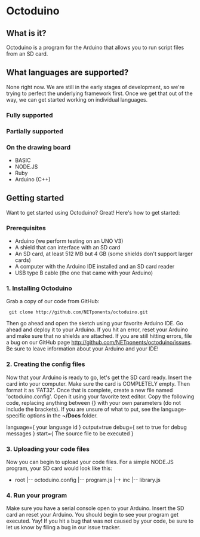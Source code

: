 # Octoduino
## What is it?
Octoduino is a program for the Arduino that allows you to run script files from an SD card.

## What languages are supported?
None right now. We are still in the early stages of development, so we're trying to perfect the underlying framework first. Once we get that out of the way, we can get started working on individual languages.

### Fully supported

### Partially supported

### On the drawing board
- BASIC
- NODE.JS
- Ruby
- Arduino (C++)

## Getting started
Want to get started using Octoduino? Great! Here's how to get started:

### Prerequisites
- Arduino (we perform testing on an UNO V3)
- A shield that can interface with an SD card
- An SD card, at least 512 MB but 4 GB (some shields don't support larger cards)
- A computer with the Arduino IDE installed and an SD card reader
- USB type B cable (the one that came with your Arduino)

### 1. Installing Octoduino
Grab a copy of our code from GitHub:

     git clone http://github.com/NETponents/octoduino.git

Then go ahead and open the sketch using your favorite Arduino IDE. Go ahead and deploy it to your Arduino. If you hit an error, reset your Arduino and make sure that no shields are attached. If you are still hitting errors, file a bug on our GitHub page <http://github.com/NETponents/octoduino/issues>. Be sure to leave information about your Arduino and your IDE!

### 2. Creating the config files
Now that your Arduino is ready to go, let's get the SD card ready. Insert the card into your computer. Make sure the card is COMPLETELY empty. Then format it as 'FAT32'. Once that is complete, create a new file named 'octoduino.config'. Open it using your favorite text editor. Copy the following code, replacing anything between {} with your own parameters (do not include the brackets). If you are unsure of what to put, see the language-specific options in the **~/Docs** folder.

  language={ your language id }
  output=true
  debug={ set to true for debug messages }
  start={ The source file to be executed }

### 3. Uploading your code files
Now you can begin to upload your code files. For a simple NODE.JS program, your SD card would look like this:
  + root
  |-- octoduino.config
  |-- program.js
  |-+ inc
    |-- library.js

### 4. Run your program
Make sure you have a serial console open to your Arduino. Insert the SD card an reset your Arduino. You should begin to see your program get executed. Yay! If you hit a bug that was not caused by your code, be sure to let us know by filing a bug in our issue tracker.
